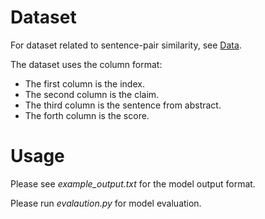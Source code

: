 # Dataset
For dataset related to sentence-pair similarity, see [Data](Data/).  

The dataset uses the column format: 
- The first column is the index.
- The second column is the claim. 
- The third column is the sentence from abstract.
- The forth column is the score.

# Usage
Please see *example_output.txt* for the model output format.

Please run *evalaution.py* for model evaluation.
